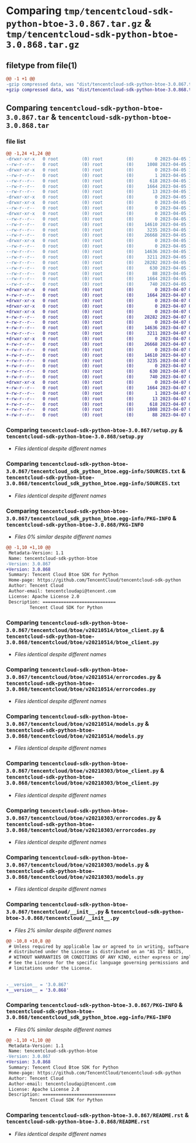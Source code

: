 # Comparing `tmp/tencentcloud-sdk-python-btoe-3.0.867.tar.gz` & `tmp/tencentcloud-sdk-python-btoe-3.0.868.tar.gz`

## filetype from file(1)

```diff
@@ -1 +1 @@
-gzip compressed data, was "dist/tencentcloud-sdk-python-btoe-3.0.867.tar", last modified: Wed Apr  5 16:22:58 2023, max compression
+gzip compressed data, was "dist/tencentcloud-sdk-python-btoe-3.0.868.tar", last modified: Fri Apr  7 00:21:54 2023, max compression
```

## Comparing `tencentcloud-sdk-python-btoe-3.0.867.tar` & `tencentcloud-sdk-python-btoe-3.0.868.tar`

### file list

```diff
@@ -1,24 +1,24 @@
-drwxr-xr-x   0 root         (0) root         (0)        0 2023-04-05 16:22:58.000000 tencentcloud-sdk-python-btoe-3.0.867/
--rw-r--r--   0 root         (0) root         (0)     1008 2023-04-05 16:22:58.000000 tencentcloud-sdk-python-btoe-3.0.867/setup.py
-drwxr-xr-x   0 root         (0) root         (0)        0 2023-04-05 16:22:58.000000 tencentcloud-sdk-python-btoe-3.0.867/tencentcloud_sdk_python_btoe.egg-info/
--rw-r--r--   0 root         (0) root         (0)        1 2023-04-05 16:22:58.000000 tencentcloud-sdk-python-btoe-3.0.867/tencentcloud_sdk_python_btoe.egg-info/dependency_links.txt
--rw-r--r--   0 root         (0) root         (0)      618 2023-04-05 16:22:58.000000 tencentcloud-sdk-python-btoe-3.0.867/tencentcloud_sdk_python_btoe.egg-info/SOURCES.txt
--rw-r--r--   0 root         (0) root         (0)     1664 2023-04-05 16:22:58.000000 tencentcloud-sdk-python-btoe-3.0.867/tencentcloud_sdk_python_btoe.egg-info/PKG-INFO
--rw-r--r--   0 root         (0) root         (0)       13 2023-04-05 16:22:58.000000 tencentcloud-sdk-python-btoe-3.0.867/tencentcloud_sdk_python_btoe.egg-info/top_level.txt
-drwxr-xr-x   0 root         (0) root         (0)        0 2023-04-05 16:22:58.000000 tencentcloud-sdk-python-btoe-3.0.867/tencentcloud/
-drwxr-xr-x   0 root         (0) root         (0)        0 2023-04-05 16:22:58.000000 tencentcloud-sdk-python-btoe-3.0.867/tencentcloud/btoe/
--rw-r--r--   0 root         (0) root         (0)        0 2023-04-05 16:22:58.000000 tencentcloud-sdk-python-btoe-3.0.867/tencentcloud/btoe/__init__.py
-drwxr-xr-x   0 root         (0) root         (0)        0 2023-04-05 16:22:58.000000 tencentcloud-sdk-python-btoe-3.0.867/tencentcloud/btoe/v20210514/
--rw-r--r--   0 root         (0) root         (0)        0 2023-04-05 16:22:58.000000 tencentcloud-sdk-python-btoe-3.0.867/tencentcloud/btoe/v20210514/__init__.py
--rw-r--r--   0 root         (0) root         (0)    14610 2023-04-05 16:22:58.000000 tencentcloud-sdk-python-btoe-3.0.867/tencentcloud/btoe/v20210514/btoe_client.py
--rw-r--r--   0 root         (0) root         (0)     3235 2023-04-05 16:22:58.000000 tencentcloud-sdk-python-btoe-3.0.867/tencentcloud/btoe/v20210514/errorcodes.py
--rw-r--r--   0 root         (0) root         (0)    26668 2023-04-05 16:22:58.000000 tencentcloud-sdk-python-btoe-3.0.867/tencentcloud/btoe/v20210514/models.py
-drwxr-xr-x   0 root         (0) root         (0)        0 2023-04-05 16:22:58.000000 tencentcloud-sdk-python-btoe-3.0.867/tencentcloud/btoe/v20210303/
--rw-r--r--   0 root         (0) root         (0)        0 2023-04-05 16:22:58.000000 tencentcloud-sdk-python-btoe-3.0.867/tencentcloud/btoe/v20210303/__init__.py
--rw-r--r--   0 root         (0) root         (0)    14636 2023-04-05 16:22:58.000000 tencentcloud-sdk-python-btoe-3.0.867/tencentcloud/btoe/v20210303/btoe_client.py
--rw-r--r--   0 root         (0) root         (0)     3211 2023-04-05 16:22:58.000000 tencentcloud-sdk-python-btoe-3.0.867/tencentcloud/btoe/v20210303/errorcodes.py
--rw-r--r--   0 root         (0) root         (0)    28282 2023-04-05 16:22:58.000000 tencentcloud-sdk-python-btoe-3.0.867/tencentcloud/btoe/v20210303/models.py
--rw-r--r--   0 root         (0) root         (0)      630 2023-04-05 16:22:58.000000 tencentcloud-sdk-python-btoe-3.0.867/tencentcloud/__init__.py
--rw-r--r--   0 root         (0) root         (0)       88 2023-04-05 16:22:58.000000 tencentcloud-sdk-python-btoe-3.0.867/setup.cfg
--rw-r--r--   0 root         (0) root         (0)     1664 2023-04-05 16:22:58.000000 tencentcloud-sdk-python-btoe-3.0.867/PKG-INFO
--rw-r--r--   0 root         (0) root         (0)      740 2023-04-05 16:22:58.000000 tencentcloud-sdk-python-btoe-3.0.867/README.rst
+drwxr-xr-x   0 root         (0) root         (0)        0 2023-04-07 00:21:54.000000 tencentcloud-sdk-python-btoe-3.0.868/
+-rw-r--r--   0 root         (0) root         (0)     1664 2023-04-07 00:21:54.000000 tencentcloud-sdk-python-btoe-3.0.868/PKG-INFO
+drwxr-xr-x   0 root         (0) root         (0)        0 2023-04-07 00:21:54.000000 tencentcloud-sdk-python-btoe-3.0.868/tencentcloud/
+drwxr-xr-x   0 root         (0) root         (0)        0 2023-04-07 00:21:54.000000 tencentcloud-sdk-python-btoe-3.0.868/tencentcloud/btoe/
+drwxr-xr-x   0 root         (0) root         (0)        0 2023-04-07 00:21:54.000000 tencentcloud-sdk-python-btoe-3.0.868/tencentcloud/btoe/v20210303/
+-rw-r--r--   0 root         (0) root         (0)    28282 2023-04-07 00:21:53.000000 tencentcloud-sdk-python-btoe-3.0.868/tencentcloud/btoe/v20210303/models.py
+-rw-r--r--   0 root         (0) root         (0)        0 2023-04-07 00:21:53.000000 tencentcloud-sdk-python-btoe-3.0.868/tencentcloud/btoe/v20210303/__init__.py
+-rw-r--r--   0 root         (0) root         (0)    14636 2023-04-07 00:21:53.000000 tencentcloud-sdk-python-btoe-3.0.868/tencentcloud/btoe/v20210303/btoe_client.py
+-rw-r--r--   0 root         (0) root         (0)     3211 2023-04-07 00:21:53.000000 tencentcloud-sdk-python-btoe-3.0.868/tencentcloud/btoe/v20210303/errorcodes.py
+drwxr-xr-x   0 root         (0) root         (0)        0 2023-04-07 00:21:54.000000 tencentcloud-sdk-python-btoe-3.0.868/tencentcloud/btoe/v20210514/
+-rw-r--r--   0 root         (0) root         (0)    26668 2023-04-07 00:21:53.000000 tencentcloud-sdk-python-btoe-3.0.868/tencentcloud/btoe/v20210514/models.py
+-rw-r--r--   0 root         (0) root         (0)        0 2023-04-07 00:21:53.000000 tencentcloud-sdk-python-btoe-3.0.868/tencentcloud/btoe/v20210514/__init__.py
+-rw-r--r--   0 root         (0) root         (0)    14610 2023-04-07 00:21:53.000000 tencentcloud-sdk-python-btoe-3.0.868/tencentcloud/btoe/v20210514/btoe_client.py
+-rw-r--r--   0 root         (0) root         (0)     3235 2023-04-07 00:21:53.000000 tencentcloud-sdk-python-btoe-3.0.868/tencentcloud/btoe/v20210514/errorcodes.py
+-rw-r--r--   0 root         (0) root         (0)        0 2023-04-07 00:21:54.000000 tencentcloud-sdk-python-btoe-3.0.868/tencentcloud/btoe/__init__.py
+-rw-r--r--   0 root         (0) root         (0)      630 2023-04-07 00:21:53.000000 tencentcloud-sdk-python-btoe-3.0.868/tencentcloud/__init__.py
+-rw-r--r--   0 root         (0) root         (0)      740 2023-04-07 00:21:53.000000 tencentcloud-sdk-python-btoe-3.0.868/README.rst
+drwxr-xr-x   0 root         (0) root         (0)        0 2023-04-07 00:21:54.000000 tencentcloud-sdk-python-btoe-3.0.868/tencentcloud_sdk_python_btoe.egg-info/
+-rw-r--r--   0 root         (0) root         (0)     1664 2023-04-07 00:21:54.000000 tencentcloud-sdk-python-btoe-3.0.868/tencentcloud_sdk_python_btoe.egg-info/PKG-INFO
+-rw-r--r--   0 root         (0) root         (0)        1 2023-04-07 00:21:54.000000 tencentcloud-sdk-python-btoe-3.0.868/tencentcloud_sdk_python_btoe.egg-info/dependency_links.txt
+-rw-r--r--   0 root         (0) root         (0)       13 2023-04-07 00:21:54.000000 tencentcloud-sdk-python-btoe-3.0.868/tencentcloud_sdk_python_btoe.egg-info/top_level.txt
+-rw-r--r--   0 root         (0) root         (0)      618 2023-04-07 00:21:54.000000 tencentcloud-sdk-python-btoe-3.0.868/tencentcloud_sdk_python_btoe.egg-info/SOURCES.txt
+-rw-r--r--   0 root         (0) root         (0)     1008 2023-04-07 00:21:53.000000 tencentcloud-sdk-python-btoe-3.0.868/setup.py
+-rw-r--r--   0 root         (0) root         (0)       88 2023-04-07 00:21:54.000000 tencentcloud-sdk-python-btoe-3.0.868/setup.cfg
```

### Comparing `tencentcloud-sdk-python-btoe-3.0.867/setup.py` & `tencentcloud-sdk-python-btoe-3.0.868/setup.py`

 * *Files identical despite different names*

### Comparing `tencentcloud-sdk-python-btoe-3.0.867/tencentcloud_sdk_python_btoe.egg-info/SOURCES.txt` & `tencentcloud-sdk-python-btoe-3.0.868/tencentcloud_sdk_python_btoe.egg-info/SOURCES.txt`

 * *Files identical despite different names*

### Comparing `tencentcloud-sdk-python-btoe-3.0.867/tencentcloud_sdk_python_btoe.egg-info/PKG-INFO` & `tencentcloud-sdk-python-btoe-3.0.868/PKG-INFO`

 * *Files 0% similar despite different names*

```diff
@@ -1,10 +1,10 @@
 Metadata-Version: 1.1
 Name: tencentcloud-sdk-python-btoe
-Version: 3.0.867
+Version: 3.0.868
 Summary: Tencent Cloud Btoe SDK for Python
 Home-page: https://github.com/TencentCloud/tencentcloud-sdk-python
 Author: Tencent Cloud
 Author-email: tencentcloudapi@tencent.com
 License: Apache License 2.0
 Description: ============================
         Tencent Cloud SDK for Python
```

### Comparing `tencentcloud-sdk-python-btoe-3.0.867/tencentcloud/btoe/v20210514/btoe_client.py` & `tencentcloud-sdk-python-btoe-3.0.868/tencentcloud/btoe/v20210514/btoe_client.py`

 * *Files identical despite different names*

### Comparing `tencentcloud-sdk-python-btoe-3.0.867/tencentcloud/btoe/v20210514/errorcodes.py` & `tencentcloud-sdk-python-btoe-3.0.868/tencentcloud/btoe/v20210514/errorcodes.py`

 * *Files identical despite different names*

### Comparing `tencentcloud-sdk-python-btoe-3.0.867/tencentcloud/btoe/v20210514/models.py` & `tencentcloud-sdk-python-btoe-3.0.868/tencentcloud/btoe/v20210514/models.py`

 * *Files identical despite different names*

### Comparing `tencentcloud-sdk-python-btoe-3.0.867/tencentcloud/btoe/v20210303/btoe_client.py` & `tencentcloud-sdk-python-btoe-3.0.868/tencentcloud/btoe/v20210303/btoe_client.py`

 * *Files identical despite different names*

### Comparing `tencentcloud-sdk-python-btoe-3.0.867/tencentcloud/btoe/v20210303/errorcodes.py` & `tencentcloud-sdk-python-btoe-3.0.868/tencentcloud/btoe/v20210303/errorcodes.py`

 * *Files identical despite different names*

### Comparing `tencentcloud-sdk-python-btoe-3.0.867/tencentcloud/btoe/v20210303/models.py` & `tencentcloud-sdk-python-btoe-3.0.868/tencentcloud/btoe/v20210303/models.py`

 * *Files identical despite different names*

### Comparing `tencentcloud-sdk-python-btoe-3.0.867/tencentcloud/__init__.py` & `tencentcloud-sdk-python-btoe-3.0.868/tencentcloud/__init__.py`

 * *Files 2% similar despite different names*

```diff
@@ -10,8 +10,8 @@
 # Unless required by applicable law or agreed to in writing, software
 # distributed under the License is distributed on an "AS IS" BASIS,
 # WITHOUT WARRANTIES OR CONDITIONS OF ANY KIND, either express or implied.
 # See the License for the specific language governing permissions and
 # limitations under the License.
 
 
-__version__ = '3.0.867'
+__version__ = '3.0.868'
```

### Comparing `tencentcloud-sdk-python-btoe-3.0.867/PKG-INFO` & `tencentcloud-sdk-python-btoe-3.0.868/tencentcloud_sdk_python_btoe.egg-info/PKG-INFO`

 * *Files 0% similar despite different names*

```diff
@@ -1,10 +1,10 @@
 Metadata-Version: 1.1
 Name: tencentcloud-sdk-python-btoe
-Version: 3.0.867
+Version: 3.0.868
 Summary: Tencent Cloud Btoe SDK for Python
 Home-page: https://github.com/TencentCloud/tencentcloud-sdk-python
 Author: Tencent Cloud
 Author-email: tencentcloudapi@tencent.com
 License: Apache License 2.0
 Description: ============================
         Tencent Cloud SDK for Python
```

### Comparing `tencentcloud-sdk-python-btoe-3.0.867/README.rst` & `tencentcloud-sdk-python-btoe-3.0.868/README.rst`

 * *Files identical despite different names*

